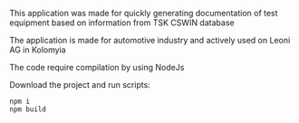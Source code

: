This application was made for quickly generating documentation of test equipment based on information from TSK CSWIN database

The application is made for automotive industry and actively used on Leoni AG in Kolomyia

The code require compilation by using NodeJs

Download the project and run scripts:
```
npm i
npm build
```
